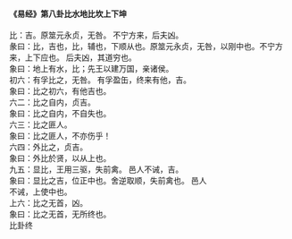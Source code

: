 <font face=微软雅黑>
   
#### 《易经》第八卦比水地比坎上下坤   

比：吉。原筮元永贞，无咎。 不宁方来，后夫凶。   
彖曰：比，吉也，比，辅也，下顺从也。原筮元永贞，无咎，以刚中也。不宁方来，上下应也。 后夫凶，其道穷也。   
象曰：地上有水，比；先王以建万国，亲诸侯。   
初六：有孚比之，无咎。 有孚盈缶，终来有他，吉。   
象曰：比之初六，有他吉也。   
六二：比之自内，贞吉。   
象曰：比之自内，不自失也。   
六三：比之匪人。   
象曰：比之匪人，不亦伤乎！   
六四：外比之，贞吉。   
象曰：外比於贤，以从上也。   
九五：显比，王用三驱，失前禽。 邑人不诫，吉。   
象曰：显比之吉，位正中也。舍逆取顺，失前禽也。 邑人   
不诫，上使中也。   
上六：比之无首，凶。   
象曰：比之无首，无所终也。   
比卦终   

</font>
